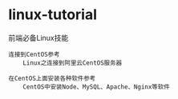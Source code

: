 # linux-tutorial
前端必备Linux技能

```
连接到CentOS参考
	Linux之连接到阿里云CentOS服务器
	
在CentOS上面安装各种软件参考
	CentOS中安装Node、MySQL、Apache、Nginx等软件
```

